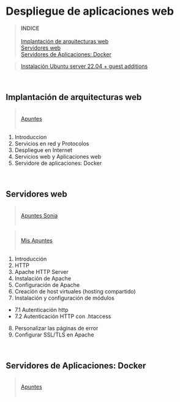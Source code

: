 # Despliegue de aplicaciones web

> **INDICE**<br><br>
[Implantación de arquitecturas web](#id1)<br>
[Servidores web](#id2)<br>
[Servidores de Aplicaciones: Docker](#id3)<br>


> [Instalación Ubuntu server 22.04 + guest additions](https://github.com/alvbencor/DESPLIEGUE/blob/main/instUS.md)

<div id='id1' /><br>

## Implantación de arquitecturas web

><br>[Apuntes](https://github.com/alvbencor/DESPLIEGUE/blob/main/ArquitecturasWeb/ArquitecturasWeb.pdf)<br><br>

1. Introduccion
2. Servicios en red y Protocolos
3. Despliegue en Internet
4. Servicios web y Aplicaciones web
5. Servidore de aplicaciones: Docker



<a name='id2'></a><br>

## Servidores web
><br>[Apuntes Sonia](https://github.com/alvbencor/DESPLIEGUE/blob/main/ServidoresWeb/ServidoresWeb.pdf)<br><br>


><br>[Mis Apuntes](https://github.com/alvbencor/DESPLIEGUE/blob/main/ServidoresWeb/Apuntes.md)<br><br>
1. Introducción
2. HTTP
3. Apache HTTP Server
4. Instalación de Apache
5. Configuración de Apache
6. Creación de host virtuales (hosting compartido)
7. Instalación y configuración de módulos <br>

 - 7.1 Autenticación http<br>
 - 7.2 Autenticación HTTP con .htaccess<br>
 
8. Personalizar las páginas de error
9. Configurar SSL/TLS en Apache

<a name='id3'></a><br>

## Servidores de Aplicaciones: Docker
><br>[Apuntes](https://github.com/alvbencor/DESPLIEGUE/blob/main/ServidoresWeb/ServidoresWeb.pdf)<br><br>
